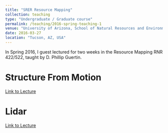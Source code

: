 ```yaml
---
title: "SRER Resource Mapping"
collection: teaching
type: "Undergraduate / Graduate course"
permalink: /teaching/2016-spring-teaching-1
venue: "University of Arizona, School of Natural Resources and Environment"
date: 2016-03-27
location: "Tucson, AZ, USA"
---
```


In Spring 2016, I guest lectured for two weeks in the Resource Mapping RNR 422/522, taught by D. Phillip Guertin.

Structure From Motion
======

[Link to Lecture](http://prezi.com/cn3hyod6ejaa/?utm_campaign=share&utm_medium=copy&rc=ex0share)

Lidar
======

[Link to Lecture](http://prezi.com/hfpw0roebpg7/?utm_campaign=share&utm_medium=copy&rc=ex0share)
